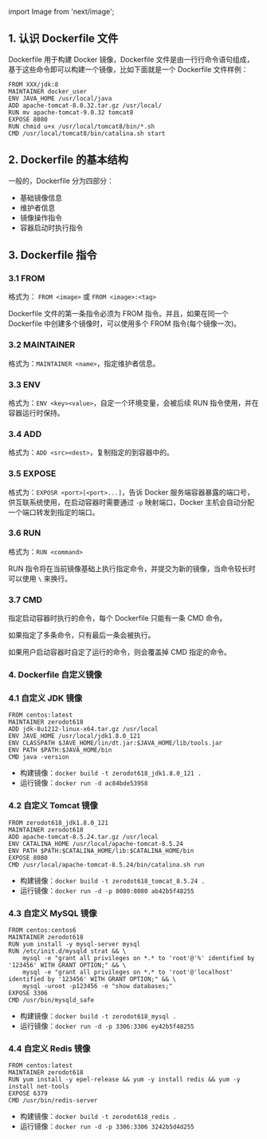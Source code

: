 import Image from 'next/image';

## 1. 认识 Dockerfile 文件

Dockerfile 用于构建 Docker 镜像，Dockerfile 文件是由一行行命令语句组成，基于这些命令即可以构建一个镜像，比如下面就是一个 Dockerfile 文件样例：
```
FROM XXX/jdk:8
MAINTAINER docker_user
ENV JAVA_HOME /usr/local/java
ADD apache-tomcat-8.0.32.tar.gz /usr/local/
RUN mv apache-tomcat-9.0.32 tomcat8
EXPOSE 8080
RUN chmid u+x /usr/local/tomcat8/bin/*.sh
CMD /usr/local/tomcat8/bin/catalina.sh start
```

## 2. Dockerfile 的基本结构

一般的，Dockerfile 分为四部分：

- 基础镜像信息
- 维护者信息
- 镜像操作指令
- 容器启动时执行指令

## 3. Dockerfile 指令
### 3.1 FROM

格式为： `FROM <image>` 或 `FROM <image>:<tag>`

Dockerfile 文件的第一条指令必须为 FROM 指令。并且，如果在同一个 Dockerfile 中创建多个镜像时，可以使用多个 FROM 指令(每个镜像一次)。

### 3.2 MAINTAINER

格式为：`MAINTAINER <name>`，指定维护者信息。

### 3.3 ENV

格式为：`ENV <key><value>`，自定一个环境变量，会被后续 RUN 指令使用，并在容器运行时保持。

### 3.4 ADD

格式为：`ADD <src><dest>`，复制指定的<src>到容器中的<dest>。

### 3.5 EXPOSE

格式为：`EXPOSR <port>[<port>...]`，告诉 Docker 服务端容器暴露的端口号，供互联系统使用，在启动容器时需要通过 `-p` 映射端口，Docker 主机会自动分配一个端口转发到指定的端口。

### 3.6 RUN

格式为：`RUN <command>`

RUN 指令将在当前镜像基础上执行指定命令，并提交为新的镜像，当命令较长时可以使用 `\` 来换行。

### 3.7 CMD

指定启动容器时执行的命令，每个 Dockerfile 只能有一条 CMD 命令。

如果指定了多条命令，只有最后一条会被执行。

如果用户启动容器时自定了运行的命令，则会覆盖掉 CMD 指定的命令。

### 4. Dockerfile 自定义镜像

### 4.1 自定义 JDK 镜像
```
FROM centos:latest
MAINTAINER zerodot618
ADD jdk-8u1212-linux-x64.tar.gz /usr/local
ENV JAVE_HOME /usr/local/jdk1.8.0_121
ENV CLASSPATH $JAVE_HOME/lin/dt.jar:$JAVA_HOME/lib/tools.jar
ENV PATH $PATH:$JAVA_HOME/bin
CMD java -version
```

- 构建镜像：`docker build -t zerodot618_jdk1.8.0_121 .`
- 运行镜像：`docker run -d ac84bde53958`

### 4.2 自定义 Tomcat 镜像
```
FROM zerodot618_jdk1.8.0_121
MAINTAINER zerodot618
ADD apache-tomcat-8.5.24.tar.gz /usr/local
ENV CATALINA_HOME /usr/local/apache-tomcat-8.5.24
ENV PATH $PATH:$CATALINA_HOME/lib:$CATALINA_HOME/bin
EXPOSE 8080
CMD /usr/local/apache-tomcat-8.5.24/bin/catalina.sh run
```

- 构建镜像：`docker build -t zerodot618_tomcat_8.5.24 .`
- 运行镜像：`docker run -d -p 8080:8080 ab42b5f48255`

### 4.3 自定义 MySQL 镜像
```
FROM centos:centos6
MAINTAINER zerodot618
RUN yum install -y mysql-server mysql
RUN /etc/init.d/mysqld strat && \
    mysql -e "grant all privileges on *.* to 'root'@'%' identified by '123456' WITH GRANT OPTION;" && \
    mysql -e "grant all privileges on *.* to 'root'@'localhost' identified by '123456' WITH GRANT OPTION;" && \
    mysql -uroot -p123456 -e "show databases;"
EXPOSE 3306
CMD /usr/bin/mysqld_safe
```

- 构建镜像：`docker build -t zerodot618_mysql .`
- 运行镜像：`docker run -d -p 3306:3306 ey42b5f48255`

### 4.4 自定义 Redis 镜像
```
FROM centos:latest
MAINTAINER zerodot618
RUN yum install -y epel-release && yum -y install redis && yum -y install net-tools
EXPOSE 6379
CMD /usr/bin/redis-server
```

- 构建镜像：`docker build -t zerodot618_redis .`
- 运行镜像：`docker run -d -p 3306:3306 3242b5d4d255`